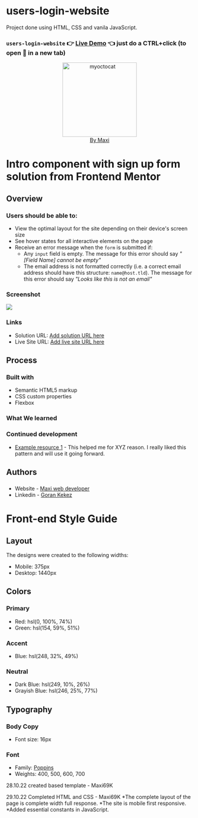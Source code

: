 # users-login-website

Project done using HTML, CSS and vanila JavaScript.

### `users-login-website` :point_right: [Live Demo](https://maxi69k.github.io/users-login-website) :point_left: just do a CTRL+click (to open :link: in a new tab)

<div align="center">
<img src="https://myoctocat.com/assets/images/base-octocat.svg" alt="myoctocat" width="200">
</div>

<div align="center">
<a href="https://webdizajnmaxi.eu.org">By Maxi</a>
</div>

# Intro component with sign up form solution from Frontend Mentor

## Overview

### Users should be able to:

- View the optimal layout for the site depending on their device's screen size
- See hover states for all interactive elements on the page
- Receive an error message when the `form` is submitted if:
  - Any `input` field is empty. The message for this error should say *"[Field Name] cannot be empty"*
  - The email address is not formatted correctly (i.e. a correct email address should have this structure: `name@host.tld`). The message for this error should say *"Looks like this is not an email"*


### Screenshot

![](./screenshot.jpg)

### Links

- Solution URL: [Add solution URL here](https://your-solution-url.com)
- Live Site URL: [Add live site URL here](https://your-live-site-url.com)

## Process

### Built with

- Semantic HTML5 markup
- CSS custom properties
- Flexbox


### What We learned

### Continued development

- [Example resource 1](https://www.example.com) - This helped me for XYZ reason. I really liked this pattern and will use it going forward.

## Authors
### 
- Website - [Maxi web developer](https://webdizajnmaxi.eu.org)
- Linkedin - [Goran Kekez](https://github.com/chingu-voyages/v41-toucans-team-03.git)



# Front-end Style Guide

## Layout

The designs were created to the following widths:

- Mobile: 375px
- Desktop: 1440px

## Colors

### Primary

- Red: hsl(0, 100%, 74%) 
- Green: hsl(154, 59%, 51%)

### Accent

- Blue: hsl(248, 32%, 49%)

### Neutral

- Dark Blue: hsl(249, 10%, 26%) 
- Grayish Blue: hsl(246, 25%, 77%)

## Typography

### Body Copy

- Font size: 16px

### Font

- Family: [Poppins](https://fonts.google.com/specimen/Poppins)
- Weights: 400, 500, 600, 700


28.10.22 created based template - Maxi69K

29.10.22 Completed HTML and CSS - Maxi69K
*The complete layout of the page is complete width full response.
*The site is mobile first responsive.
*Added essential constants in JavaScript.
